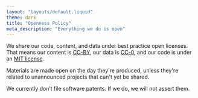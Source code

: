 ```yaml
---
layout: "layouts/default.liquid"
theme: dark
title: "Openness Policy"
meta_description: "Everything we do is open"
---
```


We share our code, content, and data under best practice open licenses. That means our content is [CC-BY](https://creativecommons.org/licenses/by/4.0/), our data is [CC-0](https://creativecommons.org/share-your-work/public-domain/cc0/), and our code is under an [MIT license](https://en.wikipedia.org/wiki/MIT_License).

Materials are made open on the day they're produced, unless they're related to unannounced projects that can't yet be shared.

We currently don’t file software patents. If we do, we will not assert them.
